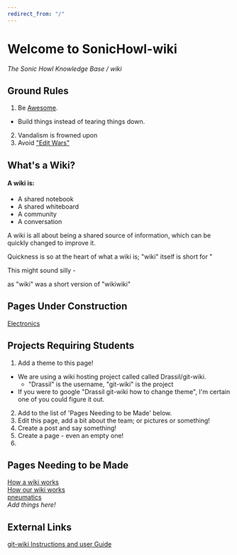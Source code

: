```yaml
---
redirect_from: "/"
---
```


# Welcome to SonicHowl-wiki
*The Sonic Howl Knowledge Base / wiki*

## Ground Rules
1. Be [Awesome](wiki/edit-wars).
  - Build things instead of tearing things down.
2. Vandalism is frowned upon
3. Avoid ["Edit Wars"](wiki/edit-wars)

## What's a Wiki?
#### A wiki is:
- A shared notebook
- A shared whiteboard
- A community
- A conversation

A wiki is all about being a shared source of information, which can be quickly changed to improve it.

Quickness is so at the heart of what a wiki is; "wiki" itself is short for " 

This might sound silly - 



as "wiki" was a short version of "wikiwiki" 

## Pages Under Construction
[Electronics](electronics)

## Projects Requiring Students
1. Add a theme to this page!
  - We are using a wiki hosting project called called Drassil/git-wiki.
    - "Drassil" is the username, "git-wiki" is the project
  - If you were to google "Drassil git-wiki how to change theme", I'm certain one of you could figure it out. 
2. Add to the list of 'Pages Needing to be Made' below.
3. Edit this page, add a bit about the team; or pictures or something!
4. Create a post and say something!
5. Create a page - even an empty one!
6. 


## Pages Needing to be Made
[How a wiki works](how-our-wiki-works)  
[How our wiki works](how-our-wiki-works)  
[pneumatics](pneumatics)  
*Add things here!*  


## External Links
[git-wiki Instructions and user Guide](http://www.drassil.org/git-wiki/main_page)

